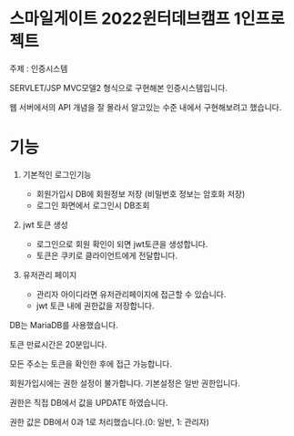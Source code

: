 # 스마일게이트 2022윈터데브캠프 1인프로젝트

주제 : 인증시스템

SERVLET/JSP MVC모델2 형식으로 구현해본 인증시스템입니다.

웹 서버에서의 API 개념을 잘 몰라서 알고있는 수준 내에서 구현해보려고 했습니다.

# 기능

1. 기본적인 로그인기능
   - 회원가입시 DB에 회원정보 저장 (비밀번호 정보는 암호화 저장)
   - 로그인 화면에서 로그인시 DB조회


2. jwt 토큰 생성
   - 로그인으로 회원 확인이 되면 jwt토큰을 생성합니다.
   - 토큰은 쿠키로 클라이언트에게 전달합니다.

3. 유저관리 페이지
   - 관리자 아이디라면 유저관리페이지에 접근할 수 있습니다.
   - jwt 토큰 내에 권한값을 저장합니다.


DB는 MariaDB를 사용했습니다.

토큰 만료시간은 20분입니다.

모든 주소는 토큰을 확인한 후에 접근 가능합니다.

회원가입시에는 권한 설정이 불가합니다. 기본설정은 일반 권한입니다.

권한은 직접 DB에서 값을 UPDATE 하였습니다.

권한 값은 DB에서 0과 1로 처리했습니다.(0: 일반, 1: 관리자)
